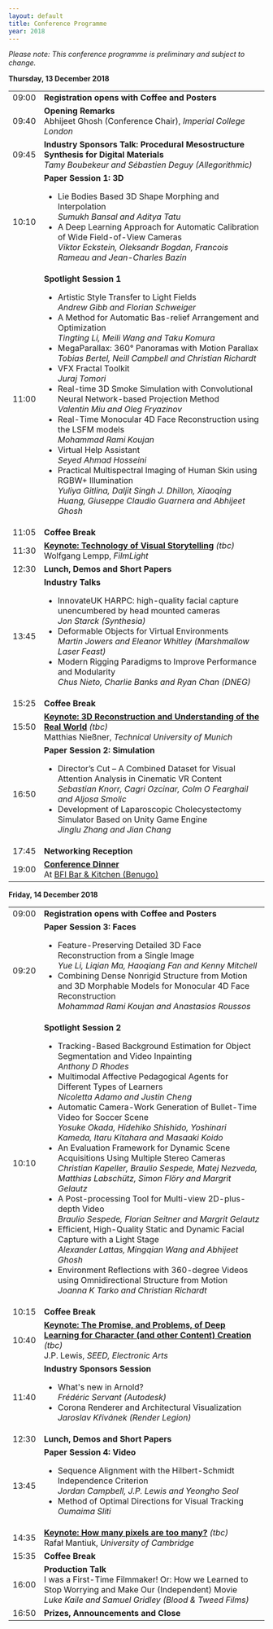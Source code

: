 ```yaml
---
layout: default
title: Conference Programme
year: 2018
---
```


*Please note: This conference programme is preliminary and subject to change.*

<div class="col-12 col-sm-12 col-lg-12">
	<a name="Thursday"></a>
	<div class="panel panel-default">
		<div class="panel-heading"><b>Thursday, 13 December 2018</b></div>
		<table class="table table-striped">
			<tr>
				<td>09:00</td>
				<td><b>Registration opens with Coffee and Posters</b></td>
			</tr>
			<tr>
				<td>09:40</td>
				<td><b>Opening Remarks</b><br/>Abhijeet Ghosh (Conference Chair), <i>Imperial College London</i></td>
			</tr>
			<tr>
				<td>09:45</td>
				<td><b>Industry Sponsors Talk: Procedural Mesostructure Synthesis for Digital Materials</b><br/><i>Tamy Boubekeur and Sébastien Deguy (Allegorithmic)</i></td>
			</tr>
			<tr>
				<td>10:10</td>
				<td><b>Paper Session 1: 3D</b><br/><!--<i>To be confirmed (Chair)</i><br/>-->
					<ul>
						<li>Lie Bodies Based 3D Shape Morphing and Interpolation<br/><i>Sumukh Bansal and Aditya Tatu</i></li>
						<li>A Deep Learning Approach for Automatic Calibration of Wide Field-of-View Cameras<br/><i>Viktor Eckstein, Oleksandr Bogdan, Francois Rameau and Jean-Charles Bazin</i></li>
					</ul>
				</td>
			</tr>
			<tr>
				<td>11:00</td>
				<td><b>Spotlight Session 1</b><br/>
					<ul>
						<li>Artistic Style Transfer to Light Fields<br/><i>Andrew Gibb and Florian Schweiger</i></li>
						<li>A Method for Automatic Bas-relief Arrangement and Optimization<br/><i>Tingting Li, Meili Wang and Taku Komura</i></li>
						<li>MegaParallax: 360° Panoramas with Motion Parallax<br/><i>Tobias Bertel, Neill Campbell and Christian Richardt</i></li>
						<li>VFX Fractal Toolkit<br/><i>Juraj Tomori</i></li>
						<li>Real-time 3D Smoke Simulation with Convolutional Neural Network-based Projection Method<br/><i>Valentin Miu and Oleg Fryazinov</i></li>
						<li>Real-Time Monocular 4D Face Reconstruction using the LSFM models<br/><i>Mohammad Rami Koujan</i></li>
						<li>Virtual Help Assistant<br/><i>Seyed Ahmad Hosseini</i></li>
						<li>Practical Multispectral Imaging of Human Skin using RGBW+ Illumination<br/><i>Yuliya Gitlina, Daljit Singh J. Dhillon, Xiaoqing Huang, Giuseppe Claudio Guarnera and Abhijeet Ghosh</i></li>
					</ul>
				</td>
			</tr>
			<tr>
				<td>11:05</td>
				<td><b>Coffee Break</b></td>
			</tr>
			<tr>
				<td>11:30</td><td><a href="/2018/keynotes/#WL"><b>Keynote: Technology of Visual Storytelling</b></a> <i>(tbc)</i><br/>Wolfgang Lempp, <i>FilmLight</i></td>
			</tr>
			<tr>
				<td>12:30</td>
				<td><b>Lunch, Demos and Short Papers</b></td>
			</tr>
			<tr>
				<td>13:45</td>
				<td><b>Industry Talks</b><br/><!--<i>To be confirmed (Chair)</i><br/>-->
					<ul>
						<li>InnovateUK HARPC: high-quality facial capture unencumbered by head mounted cameras<br/><i>Jon Starck (Synthesia)</i></li>
						<li>Deformable Objects for Virtual Environments<br/><i>Martin Jowers and Eleanor Whitley (Marshmallow Laser Feast)</i></li>
						<li>Modern Rigging Paradigms to Improve Performance and Modularity<br/><i>Chus Nieto, Charlie Banks and Ryan Chan (DNEG)</i></li>
					</ul>
				</td>
			</tr>
			<tr>
				<td>15:25</td>
				<td><b>Coffee Break</b></td>
			</tr>
			<tr>
				<td>15:50</td><td><a href="/2018/keynotes/#MN"><b>Keynote: 3D Reconstruction and Understanding of the Real World</b></a> <i>(tbc)</i><br/>Matthias Nießner, <i>Technical University of Munich</i></td>
			</tr>
			<tr>
				<td>16:50</td>
				<td><b>Paper Session 2: Simulation</b><br/><!--<i>To be confirmed (Chair)</i><br/>-->
					<ul>
						<li>Director’s Cut – A Combined Dataset for Visual Attention Analysis in Cinematic VR Content<br/><i>Sebastian Knorr, Cagri Ozcinar, Colm O Fearghail and Aljosa Smolic</i></li>
						<li>Development of Laparoscopic Cholecystectomy Simulator Based on Unity Game Engine<br/><i>Jinglu Zhang and Jian Chang</i></li>
					</ul>
				</td>
			</tr>
			<tr>
				<td>17:45</td>
				<td><b>Networking Reception</b></td>
			</tr>
			<tr>
				<td>19:00</td>
				<td><a href="/2018/registration/#dinner"><b>Conference Dinner</b></a><br/>At <a href="https://www.benugo.com/restaurants/bfi-bar-kitchen">BFI Bar &amp; Kitchen (Benugo)</a></td>
			</tr>
		</table>
	</div>
	<a name="Friday"></a>
	<div class="panel panel-default">
		<div class="panel-heading"><b>Friday, 14 December 2018</b></div>
		<table class="table table-striped">
			<tr>
				<td>09:00</td>
				<td><b>Registration opens with Coffee and Posters</b></td>
			</tr>
			<tr>
				<td>09:20</td>
				<td><b>Paper Session 3: Faces</b><br/><!--<i>To be confirmed (Chair)</i><br/>-->
					<ul>
						<li>Feature-Preserving Detailed 3D Face Reconstruction from a Single Image<br/><i>Yue Li, Liqian Ma, Haoqiang Fan and Kenny Mitchell</i></li>
						<li>Combining Dense Nonrigid Structure from Motion and 3D Morphable Models for Monocular 4D Face Reconstruction<br/><i>Mohammad Rami Koujan and Anastasios Roussos</i></li>
					</ul>
				</td>
			</tr>
			<tr>
				<td>10:10</td>
				<td><b>Spotlight Session 2</b><br/>
					<ul>
						<li>Tracking-Based Background Estimation for Object Segmentation and Video Inpainting<br/><i>Anthony D Rhodes</i></li>
						<li>Multimodal Affective Pedagogical Agents for Different Types of Learners<br/><i>Nicoletta Adamo and Justin Cheng</i></li>
						<li>Automatic Camera-Work Generation of Bullet-Time Video for Soccer Scene<br/><i>Yosuke Okada, Hidehiko Shishido, Yoshinari Kameda, Itaru Kitahara and Masaaki Koido</i></li>
						<li>An Evaluation Framework for Dynamic Scene Acquisitions Using Multiple Stereo Cameras<br/><i>Christian Kapeller, Braulio Sespede, Matej Nezveda, Matthias Labschütz, Simon Flöry and Margrit Gelautz</i></li>
						<li>A Post-processing Tool for Multi-view 2D-plus-depth Video<br/><i>Braulio Sespede, Florian Seitner and Margrit Gelautz</i></li>
						<li>Efficient, High-Quality Static and Dynamic Facial Capture with a Light Stage<br/><i>Alexander Lattas, Mingqian Wang and Abhijeet Ghosh</i></li>
						<li>Environment Reflections with 360-degree Videos using Omnidirectional Structure from Motion<br/><i>Joanna K Tarko and Christian Richardt</i></li>
					</ul>
				</td>
			</tr>
			<tr>
				<td>10:15</td>
				<td><b>Coffee Break</b></td>
			</tr>
			<tr>
				<td>10:40</td><td><a href="/2018/keynotes/#JPL"><b>Keynote:
The Promise, and Problems, of Deep Learning for Character (and other Content) Creation</b></a> <i>(tbc)</i><br/>J.P. Lewis, <i>SEED, Electronic Arts</i></td>
			</tr>
			<tr>
				<td>11:40</td>
				<td><b>Industry Sponsors Session</b><br/><!--<i>To be confirmed (Chair)</i><br/>-->
					<ul>
						<li>What's new in Arnold?<br/><i>Frédéric Servant (Autodesk)</i></li>
						<li>Corona Renderer and Architectural Visualization<br/><i>Jaroslav Křivánek (Render Legion)</i></li>
					</ul>
				</td>
			</tr>
			<tr>
				<td>12:30</td>
				<td><b>Lunch, Demos and Short Papers</b></td>
			</tr>
			<tr>
				<td>13:45</td>
				<td><b>Paper Session 4: Video</b><br/><!--<i>To be confirmed (Chair)</i><br/>-->
					<ul>
						<li>Sequence Alignment with the Hilbert-Schmidt Independence Criterion<br/><i>Jordan Campbell, J.P. Lewis and Yeongho Seol</i></li>
						<li>Method of Optimal Directions for Visual Tracking<br/><i>Oumaima Sliti</i></li>
					</ul>
				</td>
			</tr>
			<tr>
				<td>14:35</td>
				<td><a href="/2018/keynotes/#RM"><b>Keynote:
How many pixels are too many?</b></a> <i>(tbc)</i><br/>Rafał Mantiuk, <i>University of Cambridge</i></td>
			</tr>
			<tr>
				<td>15:35</td>
				<td><b>Coffee Break</b></td>
			</tr>
			<tr>
				<td>16:00</td>
				<td><b>Production Talk</b><br/>
					I was a First-Time Filmmaker! Or: How we Learned to Stop Worrying and Make Our (Independent) Movie<br><i>Luke Kaile and Samuel Gridley (Blood &amp; Tweed Films)</i>
				</td>
			</tr>
			<tr>
				<td>16:50</td>
				<td><b>Prizes, Announcements and Close</b></td>
			</tr>
		</table>
	</div>
</div>
